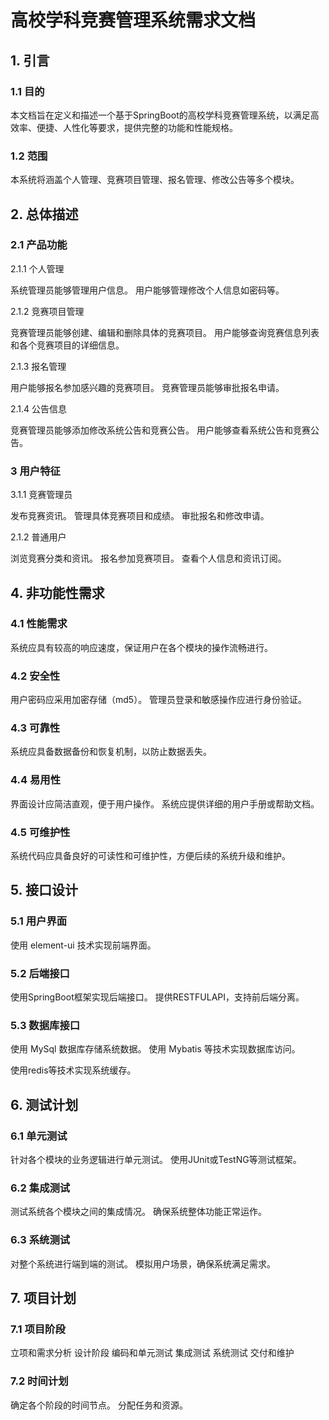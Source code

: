 # 高校学科竞赛管理系统需求文档

## 1. 引言

### 1.1 目的

本文档旨在定义和描述一个基于SpringBoot的高校学科竞赛管理系统，以满足高效率、便捷、人性化等要求，提供完整的功能和性能规格。

### 1.2 范围

本系统将涵盖个人管理、竞赛项目管理、报名管理、修改公告等多个模块。

## 2. 总体描述

### 2.1 产品功能

2.1.1 个人管理

系统管理员能够管理用户信息。
用户能够管理修改个人信息如密码等。

2.1.2 竞赛项目管理

竞赛管理员能够创建、编辑和删除具体的竞赛项目。
用户能够查询竞赛信息列表和各个竞赛项目的详细信息。

2.1.3 报名管理

用户能够报名参加感兴趣的竞赛项目。
竞赛管理员能够审批报名申请。

2.1.4 公告信息

竞赛管理员能够添加修改系统公告和竞赛公告。
用户能够查看系统公告和竞赛公告。

### 3 用户特征

3.1.1 竞赛管理员

发布竞赛资讯。
管理具体竞赛项目和成绩。
审批报名和修改申请。

2.1.2 普通用户

浏览竞赛分类和资讯。
报名参加竞赛项目。
查看个人信息和资讯订阅。

## 4. 非功能性需求

### 4.1 性能需求

系统应具有较高的响应速度，保证用户在各个模块的操作流畅进行。

### 4.2 安全性

用户密码应采用加密存储（md5）。
管理员登录和敏感操作应进行身份验证。

### 4.3 可靠性

系统应具备数据备份和恢复机制，以防止数据丢失。

### 4.4 易用性

界面设计应简洁直观，便于用户操作。
系统应提供详细的用户手册或帮助文档。

### 4.5 可维护性

系统代码应具备良好的可读性和可维护性，方便后续的系统升级和维护。

## 5. 接口设计

### 5.1 用户界面

使用 element-ui 技术实现前端界面。

### 5.2 后端接口

使用SpringBoot框架实现后端接口。
提供RESTFULAPI，支持前后端分离。

### 5.3 数据库接口

使用 MySql 数据库存储系统数据。
使用 Mybatis 等技术实现数据库访问。

使用redis等技术实现系统缓存。

## 6. 测试计划

### 6.1 单元测试

针对各个模块的业务逻辑进行单元测试。
使用JUnit或TestNG等测试框架。

### 6.2 集成测试

测试系统各个模块之间的集成情况。
确保系统整体功能正常运作。

### 6.3 系统测试

对整个系统进行端到端的测试。
模拟用户场景，确保系统满足需求。

## 7. 项目计划

### 7.1 项目阶段

立项和需求分析
设计阶段
编码和单元测试
集成测试
系统测试
交付和维护

### 7.2 时间计划

确定各个阶段的时间节点。
分配任务和资源。

